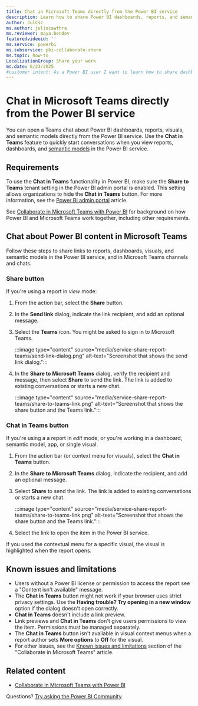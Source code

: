 ```yaml
---
title: Chat in Microsoft Teams directly from the Power BI service
description: Learn how to share Power BI dashboards, reports, and semantic models directly to Microsoft Teams from the Power BI service.
author: JulCsc
ms.author: juliacawthra
ms.reviewer: maya.bendov
featuredvideoid: ''
ms.service: powerbi
ms.subservice: pbi-collaborate-share
ms.topic: how-to
LocalizationGroup: Share your work
ms.date: 6/23/2025
#customer intent: As a Power BI user I want to learn how to share dashboards, repoorts and semantic models.
---
```


# Chat in Microsoft Teams directly from the Power BI service

You can open a Teams chat about Power BI dashboards, reports, visuals, and semantic models directly from the Power BI service. Use the **Chat in Teams** feature to quickly start conversations when you view reports, dashboards, and [semantic models](../connect-data/service-dataset-details-page.md#supported-actions) in the Power BI service.

## Requirements

To use the **Chat in Teams** functionality in Power BI, make sure the **Share to Teams** tenant setting in the Power BI admin portal is enabled. This setting allows organizations to hide the **Chat in Teams** button. For more information, see the [Power BI admin portal](/fabric/admin/service-admin-portal-export-sharing#enable-microsoft-teams-integration-in-the-power-bi-service) article.

See [Collaborate in Microsoft Teams with Power BI](service-collaborate-microsoft-teams.md) for background on how Power BI and Microsoft Teams work together, including other requirements.

## Chat about Power BI content in Microsoft Teams

Follow these steps to share links to reports, dashboards, visuals, and semantic models in the Power BI service, and in Microsoft Teams channels and chats.

### Share button

If you're using a report in *view* mode: 

1. From the action bar, select the **Share** button.
1. In the **Send link** dialog, indicate the link recipient, and add an optional message.
1. Select the **Teams** icon. You might be asked to sign in to Microsoft Teams.

    :::image type="content" source="media/service-share-report-teams/send-link-dialog.png" alt-text="Screenshot that shows the send link dialog.":::

1. In the **Share to Microsoft Teams** dialog, verify the recipient and message, then select **Share** to send the link. The link is added to existing conversations or starts a new chat.

    :::image type="content" source="media/service-share-report-teams/share-to-teams-link.png" alt-text="Screenshot that shows the share button and the Teams link.":::

### Chat in Teams button

If you're using a a report in *edit* mode, or you're working in a dashboard, semantic model, app, or single visual: 

1. From the action bar (or context menu for visuals), select the **Chat in Teams** button.
1. In the **Share to Microsoft Teams** dialog, indicate the recipient, and add an optional message.
1. Select **Share** to send the link. The link is added to existing conversations or starts a new chat.

    :::image type="content" source="media/service-share-report-teams/share-to-teams-link.png" alt-text="Screenshot that shows the share button and the Teams link.":::

1. Select the link to open the item in the Power BI service.

If you used the contextual menu for a specific visual, the visual is highlighted when the report opens.
   
## Known issues and limitations

* Users without a Power BI license or permission to access the report see a "Content isn't available" message.
* The **Chat in Teams** button might not work if your browser uses strict privacy settings. Use the **Having trouble? Try opening in a new window** option if the dialog doesn't open correctly.
* **Chat in Teams** doesn't include a link preview.
* Link previews and **Chat in Teams** don't give users permissions to view the item. Permissions must be managed separately.
* The **Chat in Teams** button isn't available in visual context menus when a report author sets **More options** to **Off** for the visual.
* For other issues, see the [Known issues and limitations](service-collaborate-microsoft-teams.md#known-issues-and-limitations) section of the "Collaborate in Microsoft Teams" article.

## Related content

* [Collaborate in Microsoft Teams with Power BI](service-collaborate-microsoft-teams.md)

Questions? [Try asking the Power BI Community](https://community.powerbi.com/).
